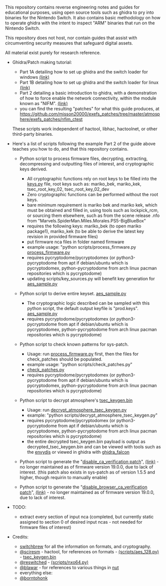 This repository contains reverse engineering notes and guides for educational purposes, using open source tools such as ghidra to pry into binaries for the Nintendo Switch. It also contains basic methodology on how to operate ghidra with the intent to inspect "ARM" binaries that run on the Nintendo Switch.

This repository does not host, nor contain guides that assist with circumventing security measures that safeguard digital assets.

All material exist purely for research reference.

* Ghidra/Patch making tutorial:
  - Part 1A detailing how to set up ghidra and the switch loader for windows [(link)](guides/Part1A-WindowsSetup.MD)
  - Part 1B detailing how to set up ghidra and the switch loader for linux [(link)](guides/Part1B-LinuxSetup.MD)
  - Part 2 detailing a basic introduction to ghidra, with a demonstration of how to force enable the network connectivity, within the module known as "NIFM". [(link)](guides/Part2.MD)
  - you can find the resulting "patches" for what this guide produces, at https://github.com/misson20000/exefs_patches/tree/master/atmosphere/exefs_patches/nfim_ctest


  These scripts work independent of hactool, libhac, hactoolnet, or other third-party binaries.

* Here's a list of scripts following the example Part 2 of the guide above teaches you how to do, and that this repository contains.

  - Python script to process firmware files, decrypting, extracting, decompressing and outputting files of interest, and cryptographic keys derived.
    * All cryptographic functions rely on root keys to be filled into the [keys.py](scripts/keys.py) file, root keys such as: mariko_bek, mariko_kek, tsec_root_key_02, tsec_root_key_02_dev
    * Zero cryptographic functions can be performed without the root keys.
    * bare minimum requirement is mariko bek and mariko kek, which must be obtained and filled in, using tools such as lockpick_rcm, or sourcing them elsewhere, such as from the scene release .nfo from "Marvels.SpiderMan.Miles.Morales.PS5-BigBlueBox"
    * requires the following keys: mariko_bek (to open mariko package1), mariko_kek (to be able to derive the latest key revision in provided firmware files)
    * put firmware nca files in folder named firmware
    * example usage: "python scripts/process_firmware.py [process_firmware.py](scripts/process_firmware.py)
    * requires pycryptodome/pycryptodomex (or python3-pycryptodome from apt if debian/ubuntu which is pycryptodomex, python-pycryptodome from arch linux pacman repositories which is pycryptodome)
    * updating scripts/key_sources.py will benefit key generation for [aes_sample.py](scripts/aes_sample.py)

  - Python script to derive entire keyset. [aes_sample.py](scripts/aes_sample.py)
    * The cryptographic logic described can be sampled with this python script, the default output keyfile is "prod.keys". [aes_sample.py](scripts/aes_sample.py)
    * requires pycryptodome/pycryptodomex (or python3-pycryptodome from apt if debian/ubuntu which is pycryptodomex, python-pycryptodome from arch linux pacman repositories which is pycryptodome)

  - Python script to check known patterns for sys-patch.
    * Usage: run [process_firmware.py](scripts/process_firmware.py) first, then the files for check_patches should be populated.
    * example usage: "python scripts/check_patches.py"
    * [check_patches.py](scripts/check_patches.py)
    * requires pycryptodome/pycryptodomex (or python3-pycryptodome from apt if debian/ubuntu which is pycryptodomex, python-pycryptodome from arch linux pacman repositories which is pycryptodome)

  - Python script to decrypt atmosphere's [tsec_keygen.bin](https://github.com/Atmosphere-NX/Atmosphere/blob/master/fusee/program/tsec_keygen/tsec_keygen.bin)
    * Usage: run [decrypt_atmosphere_tsec_keygen.py](scripts/decrypt_atmosphere_tsec_keygen.py)
    * example: "python scripts/decrypt_atmosphere_tsec_keygen.py"
    * requires pycryptodome/pycryptodomex (or python3-pycryptodome from apt if debian/ubuntu which is pycryptodomex, python-pycryptodome from arch linux pacman repositories which is pycryptodome)
    * the entire decrypted tsec_keygen.bin payload is output as decrypted_tsec_keygen.bin and can be viewed with tools such as the [envydis](https://github.com/envytools/envytools) or viewed in ghidra with [ghidra_falcon](https://github.com/marysaka/ghidra_falcon)

  - Python script to generate the "[disable_ca_verification patch](https://github.com/misson20000/exefs_patches#disable-ca-verification)", [(link)](scripts/disable_ca_verification_patch.py) - no longer maintained as of firmware version 19.0.0, due to lack of interest. (this patch also exists in sys-patch as of version 1.5.5 and higher, though requirin to manually enable)

  - Python script to generate the "[disable_browser_ca_verification patch](https://github.com/misson20000/exefs_patches#disable-browser-ca-verification)", [(link)](scripts/disable_browser_ca_verification_patch.py) - no longer maintained as of firmware version 19.0.0, due to lack of interest.




* TODO: 
  - extract every section of input nca (completed, but currently static assigned to section 0 of desired input ncas - not needed for firmware files of interest)


* Credits: 
  - [switchbrew](https://switchbrew.org) for all the information on formats, and cryptography.
  - [@sciresm](https://github.com/SciresM) - hactool, for references on formats -  [(scripts/aes_128.py)](scripts/aes_128.py) - [tsec_keygen.bin](https://github.com/Atmosphere-NX/Atmosphere/blob/master/fusee/program/tsec_keygen/tsec_keygen.bin)
  - [@reswitched](https://github.com/reswitched) - [(scripts/nxo64.py)](scripts/nxo64.py)
  - [@blawar](https://github.com/blawar) - for references to various things in [nut](https://github.com/blawar/nut)
  - everything else:
  - [@borntohonk](https://github.com/borntohonk)
